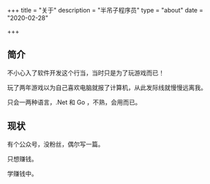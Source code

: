+++
title = "关于"
description = "半吊子程序员"
type = "about"
date = "2020-02-28"

+++

## 简介

不小心入了软件开发这个行当，当时只是为了玩游戏而已！

玩了两年游戏以为自己喜欢电脑就报了计算机，从此发际线就慢慢远离我。

只会一两种语言，.Net 和 Go ，不熟，会用而已。



## 现状

有个公众号，没粉丝，偶尔写一篇。

只想赚钱。

学赚钱中。



